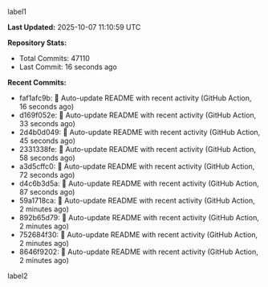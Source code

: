 
label1 
<!-- ACTIVITY_START -->
**Last Updated:** 2025-10-07 11:10:59 UTC

**Repository Stats:**
- Total Commits: 47110
- Last Commit: 16 seconds ago

**Recent Commits:**
- faf1afc9b: 🤖 Auto-update README with recent activity (GitHub Action, 16 seconds ago)
- d169f052e: 🤖 Auto-update README with recent activity (GitHub Action, 33 seconds ago)
- 2d4b0d049: 🤖 Auto-update README with recent activity (GitHub Action, 45 seconds ago)
- 2331338fe: 🤖 Auto-update README with recent activity (GitHub Action, 58 seconds ago)
- a3d5cffc0: 🤖 Auto-update README with recent activity (GitHub Action, 72 seconds ago)
- d4c6b3d5a: 🤖 Auto-update README with recent activity (GitHub Action, 87 seconds ago)
- 59a1718ca: 🤖 Auto-update README with recent activity (GitHub Action, 2 minutes ago)
- 892b65d79: 🤖 Auto-update README with recent activity (GitHub Action, 2 minutes ago)
- 752684f30: 🤖 Auto-update README with recent activity (GitHub Action, 2 minutes ago)
- 8646f9202: 🤖 Auto-update README with recent activity (GitHub Action, 2 minutes ago)
<!-- ACTIVITY_END -->

label2
